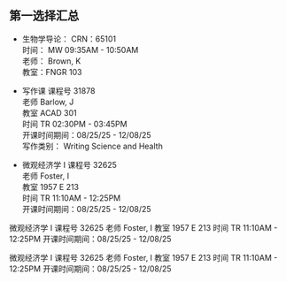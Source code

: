 ## 第一选择汇总
- 生物学导论：
CRN：65101  
时间： MW 09:35AM - 10:50AM  
老师： Brown, K  
教室：FNGR 103

- 写作课
 课程号 31878  
老师 Barlow, J  
教室 ACAD 301   
时间 TR 02:30PM - 03:45PM  
开课时间期间：08/25/25 - 12/08/25  
写作类别： Writing Science and Health

- 微观经济学 I
课程号 32625  
老师 Foster, I  
教室 1957 E 213  
时间  TR 11:10AM - 12:25PM  
开课时间期间：08/25/25 - 12/08/25


微观经济学 I 课程号 32625
老师 Foster, I
教室 1957 E 213
时间 TR 11:10AM - 12:25PM
开课时间期间：08/25/25 - 12/08/25


微观经济学 I 课程号 32625
老师 Foster, I
教室 1957 E 213
时间 TR 11:10AM - 12:25PM
开课时间期间：08/25/25 - 12/08/25
